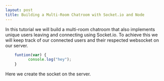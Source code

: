 ```yaml
---
layout: post
title: Building a Multi-Room Chatroom with Socket.io and Node
---
```


In this tutorial we will build a multi-room chatroom that also implements unique users leaving and connecting using Socket.io. To achieve this we will keep track of our connected users and their respected websocket on our server.
          
``` javascript
    funtion(var) {
          console.log("hey");
    }
```

Here we create the socket on the server.
